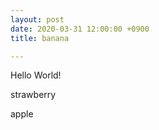 ```yaml
---
layout: post
date: 2020-03-31 12:00:00 +0900
title: banana

---
```


Hello World!



strawberry



apple